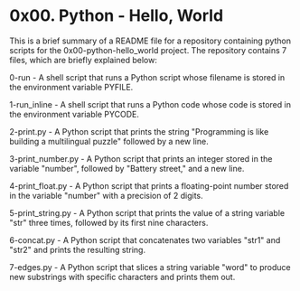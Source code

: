 
# 0x00. Python - Hello, World
 
This is a brief summary of a README file for a repository containing python scripts for the 0x00-python-hello_world project. The repository contains 7 files, which are briefly explained below:

0-run - A shell script that runs a Python script whose filename is stored in the environment variable PYFILE.

1-run_inline - A shell script that runs a Python code whose code is stored in the environment variable PYCODE.

2-print.py - A Python script that prints the string "Programming is like building a multilingual puzzle" followed by a new line.

3-print_number.py - A Python script that prints an integer stored in the variable "number", followed by "Battery street," and a new line.

4-print_float.py - A Python script that prints a floating-point number stored in the variable "number" with a precision of 2 digits.

5-print_string.py - A Python script that prints the value of a string variable "str" three times, followed by its first nine characters.

6-concat.py - A Python script that concatenates two variables "str1" and "str2" and prints the resulting string.

7-edges.py - A Python script that slices a string variable "word" to produce new substrings with specific characters and prints them out.

